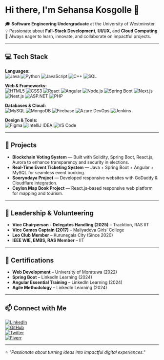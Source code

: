 # Hi there, I'm Sehansa Kosgolle 👋

🎓 **Software Engineering Undergraduate** at the University of Westminster  
💡 Passionate about **Full-Stack Development**, **UI/UX**, and **Cloud Computing**  
🚀 Always eager to learn, innovate, and collaborate on impactful projects.

---

## 💻 Tech Stack

**Languages:**  
![Java](https://img.shields.io/badge/Java-007396?logo=java&logoColor=white)
![Python](https://img.shields.io/badge/Python-3776AB?logo=python&logoColor=white)
![JavaScript](https://img.shields.io/badge/JavaScript-F7DF1E?logo=javascript&logoColor=black)
![C++](https://img.shields.io/badge/C++-00599C?logo=cplusplus&logoColor=white)
![SQL](https://img.shields.io/badge/SQL-003B57?logo=database&logoColor=white)

**Web & Frameworks:**  
![HTML5](https://img.shields.io/badge/HTML5-E34F26?logo=html5&logoColor=white)
![CSS3](https://img.shields.io/badge/CSS3-1572B6?logo=css3&logoColor=white)
![React](https://img.shields.io/badge/React-61DAFB?logo=react&logoColor=black)
![Angular](https://img.shields.io/badge/Angular-DD0031?logo=angular&logoColor=white)
![Node.js](https://img.shields.io/badge/Node.js-339933?logo=node.js&logoColor=white)
![Spring Boot](https://img.shields.io/badge/Spring%20Boot-6DB33F?logo=springboot&logoColor=white)
![Next.js](https://img.shields.io/badge/Next.js-000000?logo=nextdotjs&logoColor=white)
![Nest.js](https://img.shields.io/badge/NestJS-E0234E?logo=nestjs&logoColor=white)
![ASP.NET](https://img.shields.io/badge/ASP.NET-512BD4?logo=dotnet&logoColor=white)
![PHP](https://img.shields.io/badge/PHP-777BB4?logo=php&logoColor=white)

**Databases & Cloud:**  
![MySQL](https://img.shields.io/badge/MySQL-4479A1?logo=mysql&logoColor=white)
![MongoDB](https://img.shields.io/badge/MongoDB-47A248?logo=mongodb&logoColor=white)
![Firebase](https://img.shields.io/badge/Firebase-FFCA28?logo=firebase&logoColor=black)
![Azure DevOps](https://img.shields.io/badge/Azure%20DevOps-0078D7?logo=azuredevops&logoColor=white)
![Jenkins](https://img.shields.io/badge/Jenkins-D24939?logo=jenkins&logoColor=white)

**Design & Tools:**  
![Figma](https://img.shields.io/badge/Figma-F24E1E?logo=figma&logoColor=white)
![IntelliJ IDEA](https://img.shields.io/badge/IntelliJ%20IDEA-000000?logo=intellijidea&logoColor=white)
![VS Code](https://img.shields.io/badge/VS%20Code-007ACC?logo=visualstudiocode&logoColor=white)

---

## 📌 Projects

- **Blockchain Voting System** — Built with Solidity, Spring Boot, React.js, Aurora to enhance transparency and security in elections.  
- **Real-Time Event Ticketing System** — Java + Spring Boot + Angular + MySQL for seamless event booking.  
- **Sooryodaya Project** — Developed responsive websites with GoDaddy & Cloudflare integration.  
- **Ceylon Map Book Project** — React.js-based responsive web platform for mapping and tourism.

---


## 🤝 Leadership & Volunteering

- **Vice Chairperson - Delegates Handling (2025)** – Tracktion, RAS IIT  
- **Vice Games Captain (2017)** – Maliyadeva Girls’ College  
- **Leo Club Member** – Kurunegala City (Since 2020)  
- **IEEE WIE, EMBS, RAS Member** – IIT

---

## 📜 Certifications

- **Web Development** – University of Moratuwa (2022)  
- **Spring Boot** – LinkedIn Learning (2024)  
- **Angular Essential Training** – LinkedIn Learning (2024)
- **Agile Methodology** – LinkedIn Learning (2024)

---

## 📫 Connect with Me

[![LinkedIn](https://img.shields.io/badge/LinkedIn-0A66C2?logo=linkedin&logoColor=white)](https://www.linkedin.com/in/sehansa-kosgolle-2213b6216/)  
[![GitHub](https://img.shields.io/badge/GitHub-181717?logo=github&logoColor=white)](https://github.com/sehansakos)  
[![Twitter](https://img.shields.io/badge/Twitter-1DA1F2?logo=twitter&logoColor=white)](https://x.com/Sehansakos)  
[![Fiverr](https://img.shields.io/badge/Fiverr-1DBF73?logo=fiverr&logoColor=white)](https://www.fiverr.com/)

---
⭐ *"Passionate about turning ideas into impactful digital experiences."*
